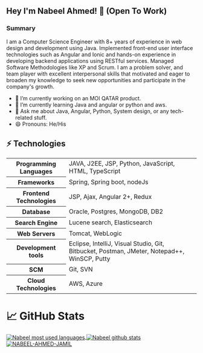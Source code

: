 ## Hey I'm Nabeel Ahmed! 👋 (Open To Work)

<h3>Summary</h3>
<p>
I am a Computer Science Engineer with 8+ years of experience in web design and development using Java. Implemented front-end user interface technologies such as Angular and Ionic and hands-on experience in developing backend applications using RESTful services. Managed Software Methodologies like XP and Scrum. I am a problem solver, and team player with excellent interpersonal skills that motivated and eager to broaden my knowledge to seek new opportunities and participate in the company's growth.

</p>


- 🔭 I’m currently working on an MOI QATAR product.
- 🌱 I’m currently learning Java and angular or python and aws.
- 💬 Ask me about Java, Angular, Python, System design, or any tech-related stuff.
- 😄 Pronouns: He/His


## ⚡ Technologies

<table>
	<tr>
		<th>Programming Languages</th>
		<td>JAVA, J2EE, JSP, Python, JavaScript, HTML, TypeScript</td>
	</tr>
  <tr>
		<th>Frameworks</th>
		<td>Spring, Spring boot, nodeJs</td>
	</tr>
  <tr>
		<th>Frontend Technologies</th>
		<td>JSP, Ajax, Angular 2+, Redux</td>
	</tr>
  <tr>
		<th>Database</th>
		<td>Oracle, Postgres, MongoDB, DB2</td>
	</tr>
  <tr>
		<th>Search Engine</th>
		<td>Lucene search, Elasticsearch</td>
	</tr>
  <tr>
		<th>Web Servers</th>
		<td>Tomcat, WebLogic</td>
	</tr>
  <tr>
		<th>Development tools</th>
		<td>Eclipse, IntelliJ, Visual Studio, Git, Bitbucket, Postman, JMeter, Notepad++, WinSCP, Putty</td>
	</tr>
  <tr>
		<th>SCM</th>
		<td>Git, SVN</td>
	</tr>
  <tr>
		<th>Cloud Technologies</th>
		<td>AWS, Azure</td>
	</tr>
</table>

# &#x1f4c8; GitHub Stats

<a href="https://github.com/NABEEL-AHMED-JAMIL">
  <img align="center" src="https://github-readme-stats.vercel.app/api/top-langs/?username=NABEEL-AHMED-JAMIL&title_color=ffffff&text_color=c9cacc&icon_color=2bbc8a&bg_color=1d1f21&langs_count=3" alt="Nabeel most used languages" />
</a>

<a href="https://github.com/NABEEL-AHMED-JAMIL">
 <img align="center" src="https://github-readme-stats.vercel.app/api?username=NABEEL-AHMED-JAMIL&show_icons=true&line_height=27&count_private=true&title_color=ffffff&text_color=c9cacc&icon_color=2bbc8a&bg_color=1d1f21" alt="Nabeel github stats"/>
</a>

<a href="https://github.com/NABEEL-AHMED-JAMIL/NABEEL-AHMED-JAMIL">
  <img align="center" src="https://github-readme-streak-stats.herokuapp.com/?user=NABEEL-AHMED-JAMIL&theme=dark" alt="NABEEL-AHMED-JAMIL" />
</a>


<!--https://user-images.githubusercontent.com/58986949/115314310-805b2780-a1a7-11eb-8558-648a367ea231.mp4-->
